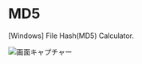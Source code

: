 # MD5
[Windows] File Hash(MD5) Calculator.

![画面キャプチャー](https://github.com/kenjinote/MD5/wiki/preview.png "画面キャプチャー")
